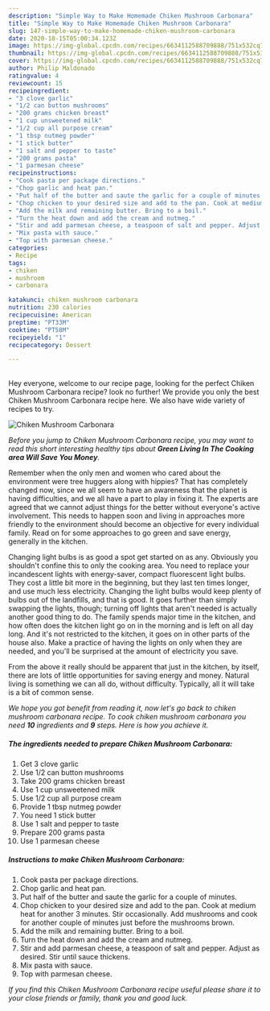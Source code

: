 ```yaml
---
description: "Simple Way to Make Homemade Chiken Mushroom Carbonara"
title: "Simple Way to Make Homemade Chiken Mushroom Carbonara"
slug: 147-simple-way-to-make-homemade-chiken-mushroom-carbonara
date: 2020-10-15T05:00:34.123Z
image: https://img-global.cpcdn.com/recipes/6634112588709888/751x532cq70/chiken-mushroom-carbonara-recipe-main-photo.jpg
thumbnail: https://img-global.cpcdn.com/recipes/6634112588709888/751x532cq70/chiken-mushroom-carbonara-recipe-main-photo.jpg
cover: https://img-global.cpcdn.com/recipes/6634112588709888/751x532cq70/chiken-mushroom-carbonara-recipe-main-photo.jpg
author: Philip Maldonado
ratingvalue: 4
reviewcount: 15
recipeingredient:
- "3 clove garlic"
- "1/2 can button mushrooms"
- "200 grams chicken breast"
- "1 cup unsweetened milk"
- "1/2 cup all purpose cream"
- "1 tbsp nutmeg powder"
- "1 stick butter"
- "1 salt and pepper to taste"
- "200 grams pasta"
- "1 parmesan cheese"
recipeinstructions:
- "Cook pasta per package directions."
- "Chop garlic and heat pan."
- "Put half of the butter and saute the garlic for a couple of minutes."
- "Chop chicken to your desired size and add to the pan. Cook at medium heat for another 3 minutes. Stir occasionally. Add mushrooms and cook for another couple of minutes just before the mushrooms brown."
- "Add the milk and remaining butter. Bring to a boil."
- "Turn the heat down and add the cream and nutmeg."
- "Stir and add parmesan cheese, a teaspoon of salt and pepper. Adjust as desired. Stir until sauce thickens."
- "Mix pasta with sauce."
- "Top with parmesan cheese."
categories:
- Recipe
tags:
- chiken
- mushroom
- carbonara

katakunci: chiken mushroom carbonara 
nutrition: 230 calories
recipecuisine: American
preptime: "PT33M"
cooktime: "PT58M"
recipeyield: "1"
recipecategory: Dessert

---
```

<br>
Hey everyone, welcome to our recipe page, looking for the perfect Chiken Mushroom Carbonara recipe? look no further! We provide you only the best Chiken Mushroom Carbonara recipe here. We also have wide variety of recipes to try.
<br>


![Chiken Mushroom Carbonara](https://img-global.cpcdn.com/recipes/6634112588709888/751x532cq70/chiken-mushroom-carbonara-recipe-main-photo.jpg)

<i>Before you jump to Chiken Mushroom Carbonara recipe, you may want to read this short interesting healthy tips about 
<strong>Green Living In The Cooking area Will Save You Money</strong>.</i>
</br>

Remember when the only men and women who cared about the environment were tree huggers along with hippies? That has completely changed now, since we all seem to have an awareness that the planet is having difficulties, and we all have a part to play in fixing it. The experts are agreed that we cannot adjust things for the better without everyone's active involvement. This needs to happen soon and living in approaches more friendly to the environment should become an objective for every individual family. Read on for some approaches to go green and save energy, generally in the kitchen.

Changing light bulbs is as good a spot get started on as any. Obviously you shouldn't confine this to only the cooking area. You need to replace your incandescent lights with energy-saver, compact fluorescent light bulbs. They cost a little bit more in the beginning, but they last ten times longer, and use much less electricity. Changing the light bulbs would keep plenty of bulbs out of the landfills, and that is good. It goes further than simply swapping the lights, though; turning off lights that aren't needed is actually another good thing to do. The family spends major time in the kitchen, and how often does the kitchen light go on in the morning and is left on all day long. And it's not restricted to the kitchen, it goes on in other parts of the house also. Make a practice of having the lights on only when they are needed, and you'll be surprised at the amount of electricity you save.

From the above it really should be apparent that just in the kitchen, by itself, there are lots of little opportunities for saving energy and money. Natural living is something we can all do, without difficulty. Typically, all it will take is a bit of common sense.


<i>We hope you got benefit from reading it, now let's go back to chiken mushroom carbonara recipe. To cook chiken mushroom carbonara you need <strong>10</strong> ingredients and <strong>9</strong> steps. Here is how you achieve it.
</i>

##### The ingredients needed to prepare Chiken Mushroom Carbonara:

1. Get 3 clove garlic
1. Use 1/2 can button mushrooms
1. Take 200 grams chicken breast
1. Use 1 cup unsweetened milk
1. Use 1/2 cup all purpose cream
1. Provide 1 tbsp nutmeg powder
1. You need 1 stick butter
1. Use 1 salt and pepper to taste
1. Prepare 200 grams pasta
1. Use 1 parmesan cheese


##### Instructions to make Chiken Mushroom Carbonara:

1. Cook pasta per package directions.
1. Chop garlic and heat pan.
1. Put half of the butter and saute the garlic for a couple of minutes.
1. Chop chicken to your desired size and add to the pan. Cook at medium heat for another 3 minutes. Stir occasionally. Add mushrooms and cook for another couple of minutes just before the mushrooms brown.
1. Add the milk and remaining butter. Bring to a boil.
1. Turn the heat down and add the cream and nutmeg.
1. Stir and add parmesan cheese, a teaspoon of salt and pepper. Adjust as desired. Stir until sauce thickens.
1. Mix pasta with sauce.
1. Top with parmesan cheese.


<i>If you find this Chiken Mushroom Carbonara recipe useful please share it to your close friends or family, thank you and good luck.</i>
